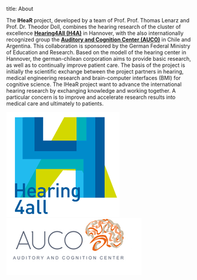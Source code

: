 
title: About

The **IHeaR** project, developed by a team of Prof. Prof. Thomas Lenarz and Prof. Dr. Theodor Doll, combines the hearing research of the cluster of excellence [**Hearing4All (H4A)**](http://hearing4all.eu/EN/) in Hannover, with the also internationally recognized group the [**Auditory and Cognition Center (AUCO)**](http://www.auco.cl/) in Chile and Argentina. This collaboration is sponsored by the German Federal Ministry of Education and Research. Based on the modell of the  hearing center in Hannover, the german-chilean corporation aims to provide basic research, as well as to continually improve patient care. The basis of the project is initially the scientific exchange between the project partners in hearing, medical engineering research and brain-computer interfaces (BMI) for cognitive science. The IHeaR project want to advance the international hearing research by exchanging knowledge and working together. A particular concern is to improve and accelerate research results into medical care and ultimately to patients.  


![H4All_Logo](H4A_Logo.png)   ![Auco_Logo](Auco_Logo.png)
